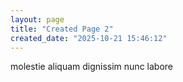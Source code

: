 ```yaml
---
layout: page
title: "Created Page 2"
created_date: "2025-10-21 15:46:12"
---
```


molestie aliquam dignissim nunc labore 

